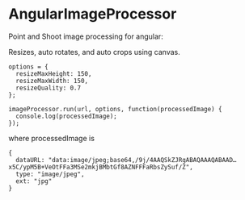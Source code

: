 AngularImageProcessor
=====================

Point and Shoot image processing for angular: 

Resizes, auto rotates, and auto crops using canvas.

```
options = {
  resizeMaxHeight: 150,
  resizeMaxWidth: 150,
  resizeQuality: 0.7
};

imageProcessor.run(url, options, function(processedImage) {
  console.log(processedImage);
});
```

where processedImage is

```
{
  dataURL: "data:image/jpeg;base64,/9j/4AAQSkZJRgABAQAAAQABAAD…x5C/ypM5B+VeOtFFa3MSe2mkjBMbtGf8AZNFFFaRbsZySuf/Z", 
  type: "image/jpeg", 
  ext: "jpg"
}
```
